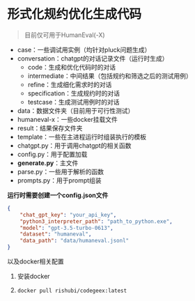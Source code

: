 # 形式化规约优化生成代码

> 目前仅可用于HumanEval(-X)

- case：一些调试用实例（均针对pluck问题生成）
- conversation：chatgpt的对话记录文件（运行时生成）
    - code：生成和优化代码时的对话
    - intermediate：中间结果（包括规约和筛选之后的测试用例）
    - refine：生成细化需求时的对话
    - specification：生成规约时的对话
    - testcase：生成测试用例时的对话
- data：数据文件夹（目前用于可行性测试）
- humaneval-x：一些docker挂载文件
- result：结果保存文件夹
- template：一些在主进程运行时组装执行的模板
- chatgpt.py：用于调用chatgpt的相关函数
- config.py：用于配置加载
- **generate.py**：主文件
- parse.py：一些用于解析的函数
- prompts.py：用于prompt组装

**运行时需要创建一个config.json文件**
```json
{
    "chat_gpt_key": "your_api_key",
    "python3_interpreter_path": "path_to_python.exe",
    "model": "gpt-3.5-turbo-0613",
    "dataset": "humaneval",
    "data_path": "data/humaneval.jsonl"
}
```

以及docker相关配置
1. 安装docker
2.  ```shell
    docker pull rishubi/codegeex:latest
    ```